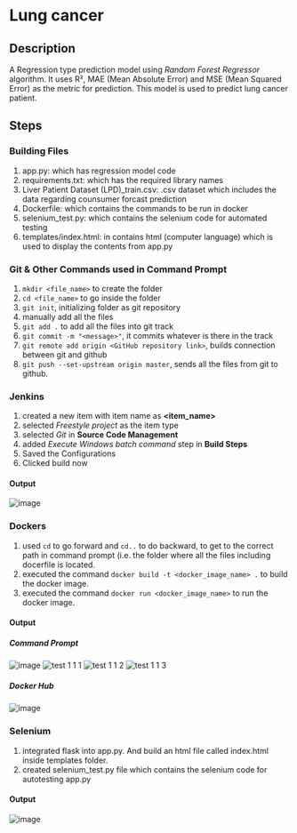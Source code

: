 # Lung cancer

## Description
A Regression type prediction model using *Random Forest Regressor* algorithm. It uses R², MAE (Mean Absolute Error) and MSE (Mean Squared Error) as the metric for prediction. This model is used to predict lung cancer patient.

## Steps

### Building Files
1) app.py: which has regression model code
2) requirements.txt: which has the required library names
3) Liver Patient Dataset (LPD)_train.csv: .csv dataset which includes the data regarding counsumer forcast prediction
4) Dockerfile: which contains the commands to be run in docker
5) selenium_test.py: which contains the selenium code for automated testing
6) templates/index.html: in contains html (computer language) which is used to display the contents from app.py

### Git & Other Commands used in Command Prompt
1) `mkdir <file_name>` to create the folder
2) `cd <file_name>` to go inside the folder
3) `git init`, initializing folder as git repository
4) manually add all the files
5) `git add .` to add all the files into git track
6) `git commit -m "<message>"`, it commits whatever is there in the track
7) `git remote add origin <GitHub repository link>`, builds connection between git and github
8) `git push --set-upstream origin master`, sends all the files from git to github.


### Jenkins
1) created a new item with item name as **<item_name>**
2) selected *Freestyle project* as the item type
3) selected *Git* in **Source Code Management**
4) added *Execute Windows batch command* step in **Build Steps**
5) Saved the Configurations
6) Clicked build now

#### Output
  ![image](https://github.com/user-attachments/assets/ac461993-14b8-4cb4-b0ec-03e8800dd037)

### Dockers
1) used `cd` to go forward and `cd..` to do backward, to get to the correct path in command prompt (i.e. the folder where all the files including docerfile is located.
2) executed the command `docker build -t <docker_image_name> .` to build the docker image.
3) executed the command `docker run <docker_image_name>` to run the docker image.

#### Output
  ##### Command Prompt
  ![image](https://github.com/user-attachments/assets/809243a0-7abb-4784-8908-ef837ad15747)
  ![test 1 1 1](https://github.com/user-attachments/assets/8f8338be-1aca-4d59-a55a-a3879ecd0466)
  ![test 1 1 2](https://github.com/user-attachments/assets/dcce3b90-9774-407e-9826-a4a4de76f876)
  ![test 1 1 3](https://github.com/user-attachments/assets/d3615a52-0f2d-459b-846f-19a4ba21cc85)

  
  ##### Docker Hub
  ![image](https://github.com/user-attachments/assets/e318fd40-71ec-4f34-9585-506911d3aa04)


### Selenium
1) integrated flask into app.py. And build an html file called index.html inside templates folder.
2) created selenium_test.py file which contains the selenium code for autotesting app.py

#### Output
  ![image](https://github.com/user-attachments/assets/2e3f17a9-8313-4ce3-acb3-c53c3ff610bb)
